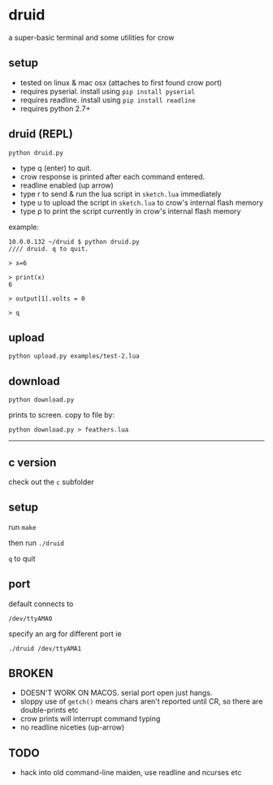 # druid

a super-basic terminal and some utilities for crow

## setup

- tested on linux & mac osx (attaches to first found crow port)
- requires pyserial. install using `pip install pyserial`
- requires readline. install using `pip install readline`
- requires python 2.7+

## druid (REPL)

```
python druid.py
```

- type q (enter) to quit.
- crow response is printed after each command entered.
- readline enabled (up arrow)
- type r to send & run the lua script in `sketch.lua` immediately
- type u to upload the script in `sketch.lua` to crow's internal flash memory
- type p to print the script currently in crow's internal flash memory

example:

```
10.0.0.132 ~/druid $ python druid.py
//// druid. q to quit.

> x=6

> print(x)
6

> output[1].volts = 0

> q
```

## upload

```
python upload.py examples/test-2.lua
```

## download

```
python download.py
```

prints to screen. copy to file by:

```
python download.py > feathers.lua
```


---

## c version

check out the `c` subfolder

## setup

run `make`

then run `./druid`

`q` to quit

## port

default connects to

```
/dev/ttyAMA0
```

specify an arg for different port ie

```
./druid /dev/ttyAMA1
```

## BROKEN

- DOESN'T WORK ON MACOS. serial port open just hangs.
- sloppy use of `getch()` means chars aren't reported until CR, so there are double-prints etc
- crow prints will interrupt command typing
- no readline niceties (up-arrow)

## TODO

- hack into old command-line maiden, use readline and ncurses etc





